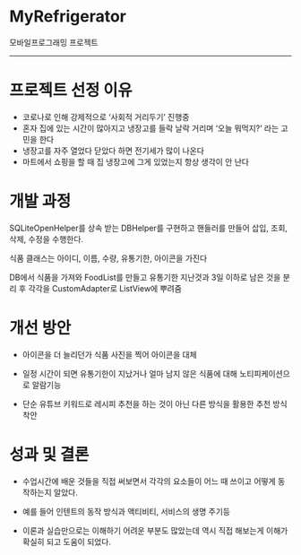 # MyRefrigerator
모바일프로그래밍 프로젝트

---

# 프로젝트 선정 이유
- 코로나로 인해 강제적으로 ‘사회적 거리두기’ 진행중
- 혼자 집에 있는 시간이 많아지고 냉장고를 들락 날락 거리며 ‘오늘 뭐먹지?’ 라는 고민을 한다
- 냉장고를 자주 열었다 닫았다 하면 전기세가 많이 나온다
- 마트에서 쇼핑을 할 때 집 냉장고에 그게 있었는지 항상 생각이 안 난다

# 개발 과정 
SQLiteOpenHelper를 상속 받는 DBHelper를 구현하고
핸들러를 만들어 삽입, 조회, 삭제, 수정을 수행한다.

식품 클래스는 아이디, 이름, 수량, 유통기한, 아이콘을 가진다

DB에서 식품을 가져와
FoodList를 만들고 
유통기한 지난것과
3일 이하로 남은 것을 분리 후
각각을 CustomAdapter로
ListView에 뿌려줌





# 개선 방안
- 아이콘을 더 늘리던가 식품 사진을 찍어 아이콘을 대체

- 일정 시간이 되면 유통기한이 지났거나 얼마 남지 않은 
  식품에 대해 노티피케이션으로 알람기능

- 단순 유튜브 키워드로 레시피 추천을 하는 것이 아닌 
  다른 방식을 활용한 추천 방식 착안
  
# 성과 및 결론
- 수업시간에 배운 것들을 직접 써보면서 각각의 요소들이 
  어느 때 쓰이고 어떻게 동작하는지 알았다.

- 예를 들어 인텐트의 동작 방식과 액티비티, 
  서비스의 생명 주기등

- 이론과 실습만으로는 이해하기 어려운 부분도 많았는데 역시 직접 해보는게 이해가 확실히 되고 도움이 되었다.
